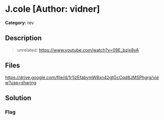 # J.cole [Author: vidner]

**Category:** rev
## Description
>unrelated: https://www.youtube.com/watch?v=09E_bzjx8yA

## Files

https://drive.google.com/file/d/1r1jzEfabymW8xn42gtGcCqd8JMSPhgrg/view?usp=sharing

## Solution

### Flag


